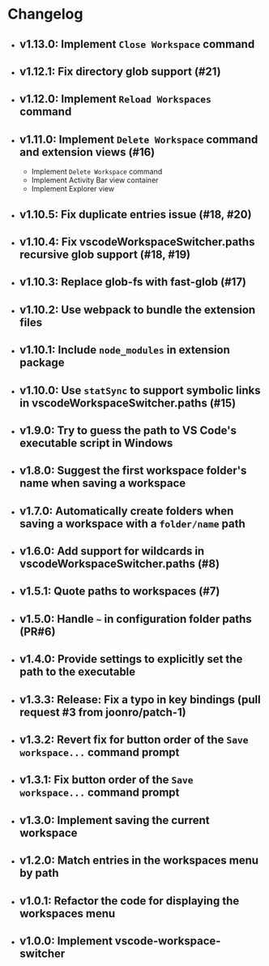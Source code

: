 # Changelog

- ## v1.13.0: Implement `Close Workspace` command

- ## v1.12.1: Fix directory glob support (#21)

- ## v1.12.0: Implement `Reload Workspaces` command

- ## v1.11.0: Implement `Delete Workspace` command and extension views (#16)
    - Implement `Delete Workspace` command
    - Implement Activity Bar view container
    - Implement Explorer view

- ## v1.10.5: Fix duplicate entries issue (#18, #20)

- ## v1.10.4: Fix vscodeWorkspaceSwitcher.paths recursive glob support (#18, #19)

- ## v1.10.3: Replace glob-fs with fast-glob (#17)

- ## v1.10.2: Use webpack to bundle the extension files

- ## v1.10.1: Include `node_modules` in extension package

- ## v1.10.0: Use `statSync` to support symbolic links in vscodeWorkspaceSwitcher.paths (#15)

- ## v1.9.0: Try to guess the path to VS Code's executable script in Windows

- ## v1.8.0: Suggest the first workspace folder's name when saving a workspace

- ## v1.7.0: Automatically create folders when saving a workspace with a `folder/name` path

- ## v1.6.0: Add support for wildcards in vscodeWorkspaceSwitcher.paths (#8)

- ## v1.5.1: Quote paths to workspaces (#7)

- ## v1.5.0: Handle `~` in configuration folder paths (PR#6)

- ## v1.4.0: Provide settings to explicitly set the path to the executable

- ## v1.3.3: Release: Fix a typo in key bindings (pull request #3 from joonro/patch-1)

- ## v1.3.2: Revert fix for button order of the `Save workspace...` command prompt

- ## v1.3.1: Fix button order of the `Save workspace...` command prompt

- ## v1.3.0: Implement saving the current workspace

- ## v1.2.0: Match entries in the workspaces menu by path

- ## v1.0.1: Refactor the code for displaying the workspaces menu

- ## v1.0.0: Implement vscode-workspace-switcher
